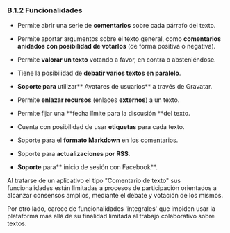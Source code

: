 ### B.1.2 Funcionalidades

* Permite abrir una serie de **comentarios** sobre cada párrafo del texto.

* Permite aportar argumentos sobre el texto general, como **comentarios anidados con posibilidad de votarlos** \(de forma positiva o negativa\).

* Permite **valorar un texto** votando a favor, en contra o absteniéndose.

* Tiene la posibilidad de **debatir varios textos en paralelo**.

* **Soporte para** utilizar** Avatares de usuarios** a través de Gravatar.

* Permite **enlazar recursos** \(enlaces **externos**\) a un texto.

* Permite fijar una **fecha límite para la discusión **del texto.

* Cuenta con posibilidad de usar **etiquetas** para cada texto.

* Soporte para el **formato Markdown** en los comentarios.

* Soporte para **actualizaciones por RSS**.

* **Soporte** para** inicio de sesión con Facebook**.

Al tratarse de un aplicativo el tipo "Comentario de texto" sus funcionalidades están limitadas a procesos de participación orientados a alcanzar consensos amplios, mediante el debate y votación de los mismos.

Por otro lado, carece de funcionalidades 'integrales' que impiden usar la plataforma más allá de su finalidad limitada al trabajo colaborativo sobre textos.



